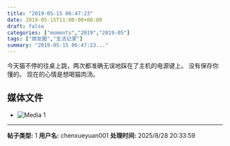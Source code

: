 ```yaml
---
title: "2019-05-15 06:47:23"
date: 2019-05-15T11:00:00+08:00
draft: false
categories: ["moments","2019","2019-05"]
tags: ["朋友圈","生活记录"]
summary: "2019-05-15 06:47:23..."
---
```


今天猫不停的往桌上跳，两次都准确无误地踩在了主机的电源键上。
没有保存你懂的。
现在的心情是想喝猫肉汤。

## 媒体文件

- ![Media 1](/Moments/photos/2019-05-15/201905150647230.jpg)

---

**帖子类型:** 1
**用户名:** chenxueyuan001
**处理时间:** 2025/8/28 20:33:59